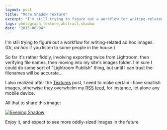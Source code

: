```yaml
---
layout: post
title: "More Shadow Texture"
excerpt: "I'm still trying to figure out a workflow for writing-related ad hoc images."
tags: photograph,texture,abstract,shadow
date: "2015-08-04"
---
```


I'm still trying to figure out a workflow for writing-related ad hoc images. (Or, *ad hoc* if you listen to some people in the house.)

So far it's rather fiddly, involving exporting twice from Lightroom, then verifying file names, then moving into my site's images folder. I'm sure I could do some sort of "Lightroom Publish" thing, but until I can trust the filenames will be accurate...

I also realized after the [Textures](/textures-for-fun/) post, I need to make certain I have smallish images, otherwise they overwhelm my [RSS feed](/feed/), for instance, let alone any mobile device.

All that to share this image:

[![Evening Shadow](/images/posts/th/2015-08-04-barbara-tozier-evening-shadow.jpg)](/images/posts/2015-08-04-barbara-tozier-evening-shadow.jpg "Evening Shadow")

Enjoy it, and expect to see more oddly-sized images in the future

